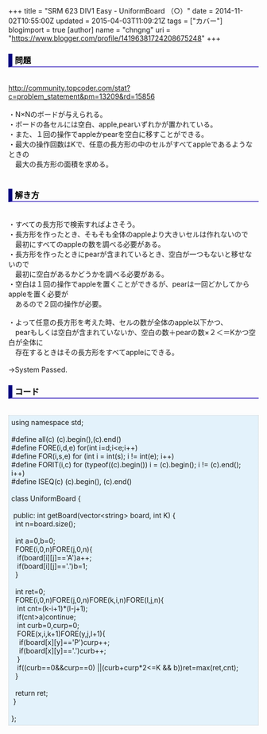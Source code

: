 +++
title = "SRM 623 DIV1 Easy - UniformBoard （○）"
date = 2014-11-02T10:55:00Z
updated = 2015-04-03T11:09:21Z
tags = ["カバー"]
blogimport = true 
[author]
	name = "chngng"
	uri = "https://www.blogger.com/profile/14196381724208675248"
+++

<div dir="ltr" style="text-align: left;" trbidi="on"><h3 style="border-bottom: 2px solid slateblue; border-left: 8px solid navy; color: black; padding: 0px 0px 1px 5px;">問題 </h3><br /><a href="http://community.topcoder.com/stat?c=problem_statement&amp;pm=13209&amp;rd=15856" target="_blank">http://community.topcoder.com/stat?c=problem_statement&amp;pm=13209&amp;rd=15856</a><br /><br />・N×Nのボードが与えられる。<br />・ボードの各セルには空白、apple,pearいずれかが置かれている。<br />・また、１回の操作でappleかpearを空白に移すことができる。<br />・最大の操作回数はKで、任意の長方形の中のセルがすべてappleであるようなときの<br />　最大の長方形の面積を求める。<br /><br /><h3 style="border-bottom: 2px solid slateblue; border-left: 8px solid navy; color: black; padding: 0px 0px 1px 5px;">解き方 </h3><br />・すべての長方形で検索すればよさそう。<br />・長方形を作ったとき、そもそも全体のappleより大きいセルは作れないので<br />　最初にすべてのappleの数を調べる必要がある。<br />・長方形を作ったときにpearが含まれているとき、空白が一つもないと移せないので<br />　最初に空白があるかどうかを調べる必要がある。<br />・空白は１回の操作でappleを置くことができるが、pearは一回どかしてからappleを置く必要が<br />　あるので２回の操作が必要。<br /><br />・よって任意の長方形を考えた時、セルの数が全体のapple以下かつ、<br />　pearもしくは空白が含まれていないか、空白の数＋pearの数×２＜＝Kかつ空白が全体に<br />　存在するときはその長方形をすべてappleにできる。<br /><br />→System Passed.<br /><h3 style="border-bottom: 2px solid slateblue; border-left: 8px solid navy; color: black; padding: 0px 0px 1px 5px;">コード </h3><br /><div style="background-color: #e3f2fb; border: 1px dotted #CCCCCC; padding: 5px;">using namespace std;<br /><br />#define all(c) (c).begin(),(c).end()<br />#define FORE(i,d,e) for(int i=d;i&lt;e;i++)<br />#define FOR(i,s,e) for (int i = int(s); i != int(e); i++)<br />#define FORIT(i,c) for (typeof((c).begin()) i = (c).begin(); i != (c).end(); i++)<br />#define ISEQ(c) (c).begin(), (c).end()<br /><br />class UniformBoard {<br /><br /><span class="Apple-tab-span" style="white-space: pre;"> </span>public: int getBoard(vector&lt;string&gt; board, int K) {<br /><span class="Apple-tab-span" style="white-space: pre;">  </span>int n=board.size();<br /><br /><span class="Apple-tab-span" style="white-space: pre;">  </span>int a=0,b=0;<br /><span class="Apple-tab-span" style="white-space: pre;">  </span>FORE(i,0,n)FORE(j,0,n){<br /><span class="Apple-tab-span" style="white-space: pre;">   </span>if(board[i][j]=='A')a++;<br /><span class="Apple-tab-span" style="white-space: pre;">   </span>if(board[i][j]=='.')b=1;<br /><span class="Apple-tab-span" style="white-space: pre;">  </span>}<br /><br /><span class="Apple-tab-span" style="white-space: pre;">  </span>int ret=0;<br /><span class="Apple-tab-span" style="white-space: pre;">  </span>FORE(i,0,n)FORE(j,0,n)FORE(k,i,n)FORE(l,j,n){<br /><span class="Apple-tab-span" style="white-space: pre;">   </span>int cnt=(k-i+1)*(l-j+1);<br /><span class="Apple-tab-span" style="white-space: pre;">   </span>if(cnt&gt;a)continue;<br /><span class="Apple-tab-span" style="white-space: pre;">   </span>int curb=0,curp=0;<br /><span class="Apple-tab-span" style="white-space: pre;">   </span>FORE(x,i,k+1)FORE(y,j,l+1){<br /><span class="Apple-tab-span" style="white-space: pre;">    </span>if(board[x][y]=='P')curp++;<br /><span class="Apple-tab-span" style="white-space: pre;">    </span>if(board[x][y]=='.')curb++;<br /><span class="Apple-tab-span" style="white-space: pre;">   </span>}<br /><span class="Apple-tab-span" style="white-space: pre;">   </span>if((curb==0&amp;&amp;curp==0) ||(curb+curp*2&lt;=K &amp;&amp; b))ret=max(ret,cnt);<br /><span class="Apple-tab-span" style="white-space: pre;">  </span>}<br /><br /><span class="Apple-tab-span" style="white-space: pre;">  </span>return ret;<br /><span class="Apple-tab-span" style="white-space: pre;"> </span>}<br /><br />};</div></div>
